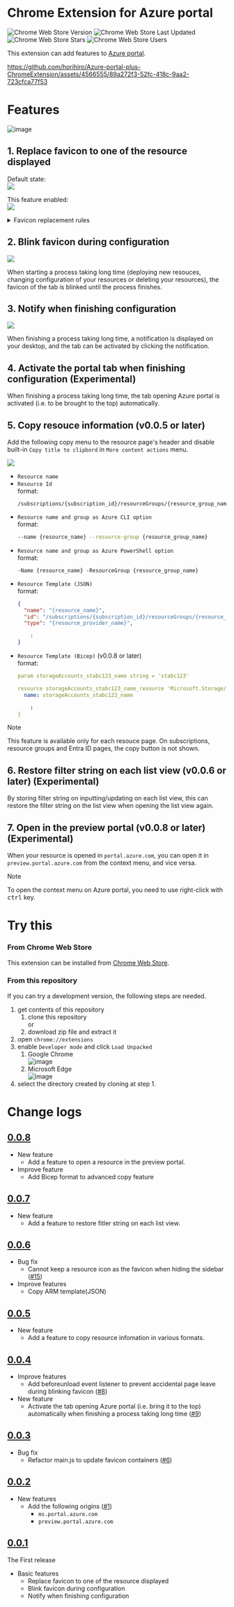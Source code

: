 # Chrome Extension for Azure portal
![Chrome Web Store Version](https://img.shields.io/chrome-web-store/v/jkcphnjnffinkpflgnpcjagggmjmakdg)
![Chrome Web Store Last Updated](https://img.shields.io/chrome-web-store/last-updated/jkcphnjnffinkpflgnpcjagggmjmakdg)
![Chrome Web Store Stars](https://img.shields.io/chrome-web-store/stars/jkcphnjnffinkpflgnpcjagggmjmakdg)
![Chrome Web Store Users](https://img.shields.io/chrome-web-store/users/jkcphnjnffinkpflgnpcjagggmjmakdg)

This extension can add features to [Azure portal](https://portal.azure.com).  



https://github.com/horihiro/Azure-portal-plus-ChromeExtension/assets/4566555/89a272f3-52fc-418c-9aa2-723cfca77f53



# Features
![image](https://github.com/horihiro/Azure-portal-plus-ChromeExtension/assets/4566555/c57cc9ae-8fbb-4cb1-aa06-850af9fabeb6)

## 1. Replace favicon to one of the resource displayed

Default state:  
<img src="./popup/img/favicon-before.png">

This feature enabled:  
<img src="./popup/img/favicon-after.png">

<details>
<summary>Favicon replacement rules</summary>
The favicon is replaced by the following rules.

#### Rule1
The icon of the resource group is used as the favicon of the tab, when your browser's tab is opening Azure Resource Groups or your resources in a resource group.

#### Rule2
The icon of the service is used as the favicon of the tab, when your browser's tab is opening an Azure Service (ex. `Virtual Machines`, `Storage accounts`, and so on).

> **Note**
> In case of `App Services`, the icon of `Web Apps` is used though `App Services` contains not only `Web Apps` resource but also `Function App` resource.

#### Rule3
The icon in top of the blade list (i.e. `Overview` ) is used as the favicon of the tab, when your browser's tab is opening your Azure resource.

</details>

## 2. Blink favicon during configuration
<img src="./popup/img/blink-favicon.png">

When starting a process taking long time (deploying new resouces, changing configuration of your resources or deleting your resources), the favicon of the tab is blinked until the process finishes.

## 3. Notify when finishing configuration
<img src="./popup/img/notify2desktop.png">

When finishing a process taking long time, a notification is displayed on your desktop, and the tab can be activated by clicking the notification.

## 4. Activate the portal tab when finishing configuration (Experimental)

When finishing a process taking long time, the tab opening Azure portal is activated (i.e. to be brought to the top) automatically.

## 5. Copy resouce information (v0.0.5 or later)  

Add the following copy menu to the resource page's header and disable built-in `Copy title to clipbord` in `More content actions` menu.  

<img src="./popup/img/advanced-copy-menu.png">

  - `Resource name`
  - `Resource Id`  
    format:  
    ```
    /subscriptions/{subscription_id}/resourceGroups/{resource_group_name}/providers/{resource_provider_name}/{resource_type}/{resource_name}
    ```
  - `Resource name and group as Azure CLI option`  
    format:  
    ```bash
    --name {resource_name} --resource-group {resource_group_name}
    ```
  - `Resource name and group as Azure PowerShell option`  
    format:  
    ```pwsh
    -Name {resource_name} -ResourceGroup {resource_group_name}
    ```
  - `Resource Template (JSON)`  
    format:  
    ```json
    {
      "name": "{resource_name}",
      "id": "/subscriptions/{subscription_id}/resourceGroups/{resource_group_name}/providers/{resource_provider_name}/{resource_type}/{resource_name}",
      "type": "{resource_provider_name}",

        :
    }
    ```
  - `Resource Template (Bicep)` (v0.0.8 or later)  
    format:  
    ```yaml
    param storageAccounts_stabc123_name string = 'stabc123'

    resource storageAccounts_stabc123_name_resource 'Microsoft.Storage/storageAccounts@2024-01-01' = {
      name: storageAccounts_stabc123_name

        :
    }
    ```

> [!NOTE]
> This feature is available only for each resouce page. On subscriptions, resource groups and Entra ID pages, the copy button is not shown. 

## 6. Restore filter string on each list view (v0.0.6 or later)  (Experimental)

By storing filter string on inputting/updating on each list view, this can restore the filter string on the list view when opening the list view again.

## 7. Open in the preview portal (v0.0.8 or later)  (Experimental)

When your resource is opened in `portal.azure.com`, you can open it in `preview.portal.azure.com` from the context menu, and vice versa.

> [!NOTE]
> To open the context menu on Azure portal, you need to use right-click with <kbd>ctrl</kbd> key.

# Try this

### From Chrome Web Store
This extension can be installed from [Chrome Web Store](https://chromewebstore.google.com/detail/azure-portal-plus/jkcphnjnffinkpflgnpcjagggmjmakdg).

### From this repository
If you can try a development version, the following steps are needed.

1. get contents of this repository
    1. clone this repository  
      or
    1. download zip file and extract it
1. open `chrome://extensions`
1. enable `Developer mode` and click `Load Unpacked`
    1. Google Chrome  
      ![image](https://github.com/horihiro/TextBlurrer-ChromeExtension/assets/4566555/0656fd3d-41da-4f97-a614-da232a3d700d)
    1. Microsoft Edge  
      ![image](https://github.com/horihiro/TextBlurrer-ChromeExtension/assets/4566555/44e7f896-9e82-4af1-ae1b-f864097b44c7)
1. select the directory created by cloning at step 1.

# Change logs

## [0.0.8](https://github.com/horihiro/Azure-portal-plus-ChromeExtension/releases/tag/0.0.8)

  - New feature
    - Add a feature to open a resource in the preview portal.
  - Improve feature
    - Add Bicep format to advanced copy feature

## [0.0.7](https://github.com/horihiro/Azure-portal-plus-ChromeExtension/releases/tag/0.0.7)

  - New feature
    - Add a feature to restore fitler string on each list view.

## [0.0.6](https://github.com/horihiro/Azure-portal-plus-ChromeExtension/releases/tag/0.0.6)

  - Bug fix
    - Cannot keep a resource icon as the favicon when hiding the sidebar ([#15](https://github.com/horihiro/Azure-portal-plus-ChromeExtension/issues/15))  
  - Improve features
    - Copy ARM template(JSON)

## [0.0.5](https://github.com/horihiro/Azure-portal-plus-ChromeExtension/releases/tag/0.0.5)

  - New feature
    - Add a feature to copy resource infomation in various formats.

## [0.0.4](https://github.com/horihiro/Azure-portal-plus-ChromeExtension/releases/tag/0.0.4)

  - Improve features
    - Add beforeunload event listener to prevent accidental page leave during blinking favicon ([#8](https://github.com/horihiro/Azure-portal-plus-ChromeExtension/pull/8))
  - New feature
    - Activate the tab opening Azure portal (i.e. bring it to the top) automatically when finishing a process taking long time ([#9](https://github.com/horihiro/Azure-portal-plus-ChromeExtension/pull/9))

## [0.0.3](https://github.com/horihiro/Azure-portal-plus-ChromeExtension/releases/tag/0.0.3)

  - Bug fix
    - Refactor main.js to update favicon containers ([#6](https://github.com/horihiro/Azure-portal-plus-ChromeExtension/pull/6))

## [0.0.2](https://github.com/horihiro/Azure-portal-plus-ChromeExtension/releases/tag/0.0.2)

  - New features
    - Add the following origins ([#1](https://github.com/horihiro/Azure-portal-plus-ChromeExtension/issues/1))
      - `ms.portal.azure.com`
      - `preview.portal.azure.com`

## [0.0.1](https://github.com/horihiro/Azure-portal-plus-ChromeExtension/releases/tag/0.0.1)
The First release

  - Basic features
    - Replace favicon to one of the resource displayed
    - Blink favicon during configuration
    - Notify when finishing configuration 
